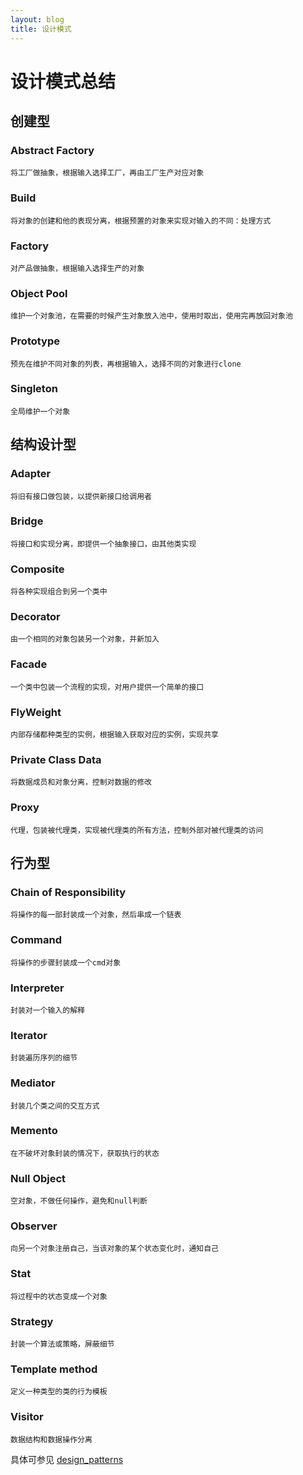 ```yaml
---
layout: blog
title: 设计模式
---
```


<h1 id="toc_0">设计模式总结</h1>

<h2 id="toc_1">创建型</h2>

<h3 id="toc_2">Abstract Factory</h3>

<div><pre><code class="language-none">将工厂做抽象，根据输入选择工厂，再由工厂生产对应对象</code></pre></div>

<h3 id="toc_3">Build</h3>

<div><pre><code class="language-none">将对象的创建和他的表现分离，根据预置的对象来实现对输入的不同：处理方式</code></pre></div>

<h3 id="toc_4">Factory</h3>

<div><pre><code class="language-none">对产品做抽象，根据输入选择生产的对象</code></pre></div>

<h3 id="toc_5">Object Pool</h3>

<div><pre><code class="language-none">维护一个对象池，在需要的时候产生对象放入池中，使用时取出，使用完再放回对象池</code></pre></div>

<h3 id="toc_6">Prototype</h3>

<div><pre><code class="language-none">预先在维护不同对象的列表，再根据输入，选择不同的对象进行clone</code></pre></div>

<h3 id="toc_7">Singleton</h3>

<div><pre><code class="language-none">全局维护一个对象</code></pre></div>

<h2 id="toc_8">结构设计型</h2>

<h3 id="toc_9">Adapter</h3>

<div><pre><code class="language-none">将旧有接口做包装，以提供新接口给调用者</code></pre></div>

<h3 id="toc_10">Bridge</h3>

<div><pre><code class="language-none">将接口和实现分离，即提供一个抽象接口，由其他类实现</code></pre></div>

<h3 id="toc_11">Composite</h3>

<div><pre><code class="language-none">将各种实现组合到另一个类中</code></pre></div>

<h3 id="toc_12">Decorator</h3>

<div><pre><code class="language-none">由一个相同的对象包装另一个对象，并新加入</code></pre></div>

<h3 id="toc_13">Facade</h3>

<div><pre><code class="language-none">一个类中包装一个流程的实现，对用户提供一个简单的接口</code></pre></div>

<h3 id="toc_14">FlyWeight</h3>

<div><pre><code class="language-none">内部存储都种类型的实例，根据输入获取对应的实例，实现共享</code></pre></div>

<h3 id="toc_15">Private Class Data</h3>

<div><pre><code class="language-none">将数据成员和对象分离，控制对数据的修改</code></pre></div>

<h3 id="toc_16">Proxy</h3>

<div><pre><code class="language-none">代理，包装被代理类，实现被代理类的所有方法，控制外部对被代理类的访问</code></pre></div>

<h2 id="toc_17">行为型</h2>

<h3 id="toc_18">Chain of Responsibility</h3>

<div><pre><code class="language-none">将操作的每一部封装成一个对象，然后串成一个链表</code></pre></div>

<h3 id="toc_19">Command</h3>

<div><pre><code class="language-none">将操作的步骤封装成一个cmd对象</code></pre></div>

<h3 id="toc_20">Interpreter</h3>

<div><pre><code class="language-none">封装对一个输入的解释</code></pre></div>

<h3 id="toc_21">Iterator</h3>

<div><pre><code class="language-none">封装遍历序列的细节</code></pre></div>

<h3 id="toc_22">Mediator</h3>

<div><pre><code class="language-none">封装几个类之间的交互方式</code></pre></div>

<h3 id="toc_23">Memento</h3>

<div><pre><code class="language-none">在不破坏对象封装的情况下，获取执行的状态</code></pre></div>

<h3 id="toc_24">Null Object</h3>

<div><pre><code class="language-none">空对象，不做任何操作，避免和null判断</code></pre></div>

<h3 id="toc_25">Observer</h3>

<div><pre><code class="language-none">向另一个对象注册自己，当该对象的某个状态变化时，通知自己</code></pre></div>

<h3 id="toc_26">Stat</h3>

<div><pre><code class="language-none">将过程中的状态变成一个对象</code></pre></div>

<h3 id="toc_27">Strategy</h3>

<div><pre><code class="language-none">封装一个算法或策略，屏蔽细节</code></pre></div>

<h3 id="toc_28">Template method</h3>

<div><pre><code class="language-none">定义一种类型的类的行为模板</code></pre></div>

<h3 id="toc_29">Visitor</h3>

<div><pre><code class="language-none">数据结构和数据操作分离</code></pre></div>

<p>具体可参见
<a href="https://sourcemaking.com/design_patterns">design_patterns</a></p>

